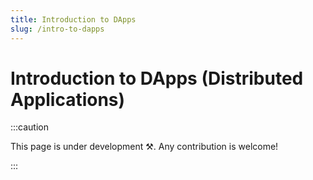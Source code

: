 ```yaml
---
title: Introduction to DApps
slug: /intro-to-dapps
---
```


# Introduction to DApps (Distributed Applications)

:::caution

This page is under development ⚒. Any contribution is welcome!

:::
